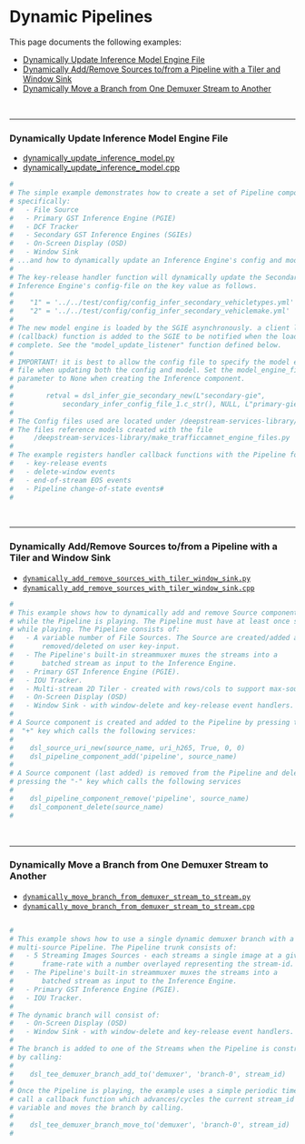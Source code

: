 # Dynamic Pipelines
This page documents the following examples:
* [Dynamically Update Inference Model Engine File](#dynamically-update-inference-model-engine-file)
* [Dynamically Add/Remove Sources to/from a Pipeline with a Tiler and Window Sink](#dynamically-addremove-sources-tofrom-a-pipeline-with-a-tiler-and-window-sink)
* [Dynamically Move a Branch from One Demuxer Stream to Another](#dynamically-move-a-branch-from-one-demuxer-stream-to-another)

<br>

---

### Dynamically Update Inference Model Engine File
* [dynamically_update_inference_model.py](/examples/python/dynamically_update_inference_model.py)
* [dynamically_update_inference_model.cpp](/examples/cpp/dynamically_update_inference_model.cpp)

```python
#
# The simple example demonstrates how to create a set of Pipeline components, 
# specifically:
#   - File Source
#   - Primary GST Inference Engine (PGIE)
#   - DCF Tracker
#   - Secondary GST Inference Engines (SGIEs)
#   - On-Screen Display (OSD)
#   - Window Sink
# ...and how to dynamically update an Inference Engine's config and model files.
#  
# The key-release handler function will dynamically update the Secondary
# Inference Engine's config-file on the key value as follows.
#
#    "1" = '../../test/config/config_infer_secondary_vehicletypes.yml'
#    "2" = '../../test/config/config_infer_secondary_vehiclemake.yml'
#
# The new model engine is loaded by the SGIE asynchronously. a client listener 
# (callback) function is added to the SGIE to be notified when the loading is
# complete. See the "model_update_listener" function defined below.
#   
# IMPORTANT! it is best to allow the config file to specify the model engine
# file when updating both the config and model. Set the model_engine_file 
# parameter to None when creating the Inference component.
#  
#        retval = dsl_infer_gie_secondary_new(L"secondary-gie", 
#            secondary_infer_config_file_1.c_str(), NULL, L"primary-gie", 0);
#
# The Config files used are located under /deepstream-services-library/test/config
# The files reference models created with the file 
#     /deepstream-services-library/make_trafficcamnet_engine_files.py
# 
# The example registers handler callback functions with the Pipeline for:
#   - key-release events
#   - delete-window events
#   - end-of-stream EOS events
#   - Pipeline change-of-state events#   
#
```
<br>

---

### Dynamically Add/Remove Sources to/from a Pipeline with a Tiler and Window Sink

* [`dynamically_add_remove_sources_with_tiler_window_sink.py`](/examples/python/dynamically_add_remove_sources_with_tiler_window_sink.py)
* [`dynamically_add_remove_sources_with_tiler_window_sink.cpp`](/examples/cpp/dynamically_add_remove_sources_with_tiler_window_sink.cpp)

```python
#
# This example shows how to dynamically add and remove Source components
# while the Pipeline is playing. The Pipeline must have at least once source
# while playing. The Pipeline consists of:
#   - A variable number of File Sources. The Source are created/added and 
#       removed/deleted on user key-input.
#   - The Pipeline's built-in streammuxer muxes the streams into a
#       batched stream as input to the Inference Engine.
#   - Primary GST Inference Engine (PGIE).
#   - IOU Tracker.
#   - Multi-stream 2D Tiler - created with rows/cols to support max-sources.
#   - On-Screen Display (OSD)
#   - Window Sink - with window-delete and key-release event handlers.
# 
# A Source component is created and added to the Pipeline by pressing the 
#  "+" key which calls the following services:
#
#    dsl_source_uri_new(source_name, uri_h265, True, 0, 0)
#    dsl_pipeline_component_add('pipeline', source_name)
#
# A Source component (last added) is removed from the Pipeline and deleted by 
# pressing the "-" key which calls the following services
#
#    dsl_pipeline_component_remove('pipeline', source_name)
#    dsl_component_delete(source_name)
#  
```
<br>

---

### Dynamically Move a Branch from One Demuxer Stream to Another

* [`dynamically_move_branch_from_demuxer_stream_to_stream.py`](/examples/python/dynamically_move_branch_from_demuxer_stream_to_stream.py)
* [`dynamically_move_branch_from_demuxer_stream_to_stream.cpp`](/examples/cpp/dynamically_move_branch_from_demuxer_stream_to_stream.cpp)

```python

#
# This example shows how to use a single dynamic demuxer branch with a 
# multi-source Pipeline. The Pipeline trunk consists of:
#   - 5 Streaming Images Sources - each streams a single image at a given 
#       frame-rate with a number overlayed representing the stream-id.
#   - The Pipeline's built-in streammuxer muxes the streams into a
#       batched stream as input to the Inference Engine.
#   - Primary GST Inference Engine (PGIE).
#   - IOU Tracker.
#
# The dynamic branch will consist of:
#   - On-Screen Display (OSD)
#   - Window Sink - with window-delete and key-release event handlers.
# 
# The branch is added to one of the Streams when the Pipeline is constructed
# by calling:
#
#    dsl_tee_demuxer_branch_add_to('demuxer', 'branch-0', stream_id)
#
# Once the Pipeline is playing, the example uses a simple periodic timer to 
# call a callback function which advances/cycles the current stream_id 
# variable and moves the branch by calling.
#
#    dsl_tee_demuxer_branch_move_to('demuxer', 'branch-0', stream_id)
#  
```
